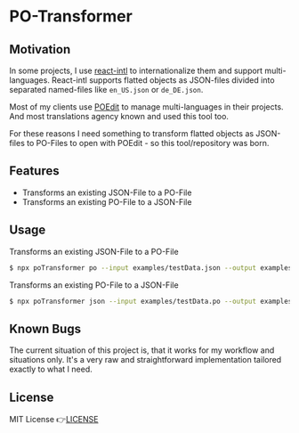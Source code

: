# PO-Transformer

## Motivation

In some projects, I use [react-intl](https://github.com/formatjs/react-intl) to internationalize them and support multi-languages. React-intl supports flatted objects as JSON-files divided into separated named-files like `en_US.json` or `de_DE.json`.

Most of my clients use [POEdit](https://poedit.net) to manage multi-languages in their projects. And most translations agency known and used this tool too.

For these reasons I need something to transform flatted objects as JSON-files to PO-Files to open with POEdit - so this tool/repository was born.

## Features

- Transforms an existing JSON-File to a PO-File
- Transforms an existing PO-File to a JSON-File

## Usage

Transforms an existing JSON-File to a PO-File

```bash
$ npx poTransformer po --input examples/testData.json --output examples/testData.po
```

Transforms an existing PO-File to a JSON-File

```bash
$ npx poTransformer json --input examples/testData.po --output examples/testData.json
```

## Known Bugs

The current situation of this project is, that it works for my workflow and situations only. It's a very raw and straightforward implementation tailored exactly to what I need.

## License

MIT License 👉[LICENSE](LICENSE)
